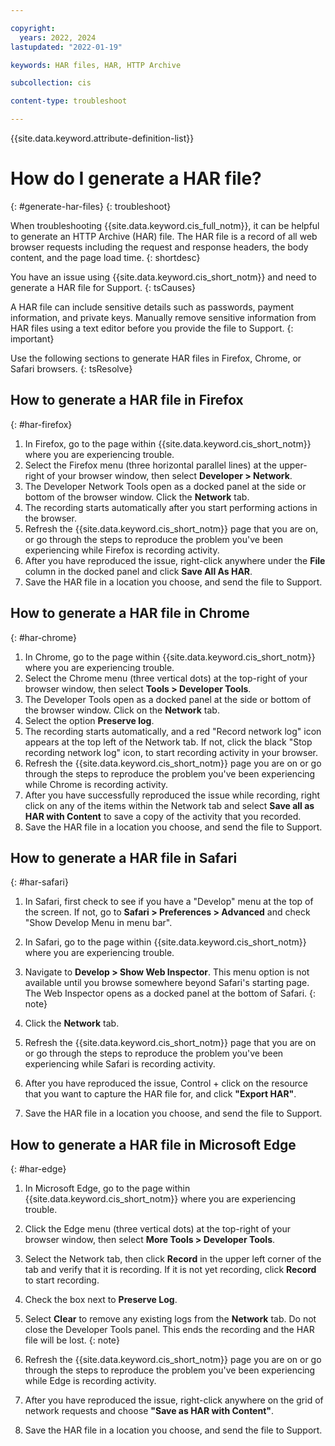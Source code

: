 ```yaml
---

copyright:
  years: 2022, 2024
lastupdated: "2022-01-19"

keywords: HAR files, HAR, HTTP Archive

subcollection: cis

content-type: troubleshoot

---
```


{{site.data.keyword.attribute-definition-list}}

# How do I generate a HAR file?
{: #generate-har-files}
{: troubleshoot}

When troubleshooting {{site.data.keyword.cis_full_notm}}, it can be helpful to generate an HTTP Archive (HAR) file. The HAR file is a record of all web browser requests including the request and response headers, the body content, and the page load time.
{: shortdesc}

You have an issue using {{site.data.keyword.cis_short_notm}} and need to generate a HAR file for Support.
{: tsCauses}

A HAR file can include sensitive details such as passwords, payment information, and private keys. Manually remove sensitive information from HAR files using a text editor before you provide the file to Support.
{: important}

Use the following sections to generate HAR files in Firefox, Chrome, or Safari browsers.
{: tsResolve}

## How to generate a HAR file in Firefox
{: #har-firefox}

1. In Firefox, go to the page within {{site.data.keyword.cis_short_notm}} where you are experiencing trouble.
1. Select the Firefox menu (three horizontal parallel lines) at the upper-right of your browser window, then select **Developer > Network**.
1. The Developer Network Tools open as a docked panel at the side or bottom of the browser window. Click the **Network** tab.
1. The recording starts automatically after you start performing actions in the browser.
1. Refresh the {{site.data.keyword.cis_short_notm}} page that you are on, or go through the steps to reproduce the problem you've been experiencing while Firefox is recording activity.
1. After you have reproduced the issue, right-click anywhere under the **File** column in the docked panel and click **Save All As HAR**.
1. Save the HAR file in a location you choose, and send the file to Support.

## How to generate a HAR file in Chrome
{: #har-chrome}

1. In Chrome, go to the page within {{site.data.keyword.cis_short_notm}} where you are experiencing trouble.
1. Select the Chrome menu (three vertical dots) at the top-right of your browser window, then select **Tools > Developer Tools**.
1. The Developer Tools open as a docked panel at the side or bottom of the browser window. Click on the **Network** tab.
1. Select the option **Preserve log**.
1. The recording starts automatically, and a red "Record network log" icon appears at the top left of the Network tab. If not, click the black "Stop recording network log" icon, to start recording activity in your browser.
1. Refresh the {{site.data.keyword.cis_short_notm}} page you are on or go through the steps to reproduce the problem you've been experiencing while Chrome is recording activity.
1. After you have successfully reproduced the issue while recording, right click on any of the items within the Network tab and select **Save all as HAR with Content** to save a copy of the activity that you recorded.
1. Save the HAR file in a location you choose, and send the file to Support.

## How to generate a HAR file in Safari
{: #har-safari}

1. In Safari, first check to see if you have a "Develop" menu at the top of the screen. If not, go to **Safari > Preferences > Advanced** and check "Show Develop Menu in menu bar".
1. In Safari, go to the page within {{site.data.keyword.cis_short_notm}} where you are experiencing trouble.
1. Navigate to **Develop > Show Web Inspector**.
    This menu option is not available until you browse somewhere beyond Safari's starting page. The Web Inspector opens as a docked panel at the bottom of Safari.
    {: note}

1. Click the **Network** tab.
1. Refresh the {{site.data.keyword.cis_short_notm}} page that you are on or go through the steps to reproduce the problem you've been experiencing while Safari is recording activity.
1. After you have reproduced the issue, Control + click on the resource that you want to capture the HAR file for, and click **"Export HAR"**.
1. Save the HAR file in a location you choose, and send the file to Support.

## How to generate a HAR file in Microsoft Edge
{: #har-edge}

1. In Microsoft Edge, go to the page within {{site.data.keyword.cis_short_notm}} where you are experiencing trouble.
1. Click the Edge menu (three vertical dots) at the top-right of your browser window, then select **More Tools > Developer Tools**.
1. Select the Network tab, then click **Record** in the upper left corner of the tab and verify that it is recording. If it is not yet recording, click **Record** to start recording.
1. Check the box next to **Preserve Log**.
1. Select **Clear** to remove any existing logs from the **Network** tab.
    Do not close the Developer Tools panel. This ends the recording and the HAR file will be lost.
    {: note}

1. Refresh the {{site.data.keyword.cis_short_notm}} page you are on or go through the steps to reproduce the problem you've been experiencing while Edge is recording activity.
1. After you have reproduced the issue, right-click anywhere on the grid of network requests and choose **"Save as HAR with Content"**.
1. Save the HAR file in a location you choose, and send the file to Support.
